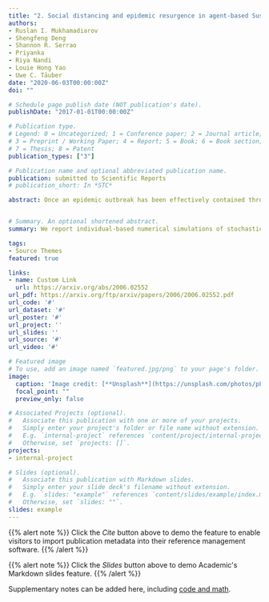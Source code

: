 ```yaml
---
title: "2. Social distancing and epidemic resurgence in agent-based Susceptible-Infectious-Recovered models"
authors:
- Ruslan I. Mukhamadiarov
- Shengfeng Deng
- Shannon R. Serrao
- Priyanka
- Riya Nandi
- Louie Hong Yao
- Uwe C. Täuber
date: "2020-06-03T00:00:00Z"
doi: ""

# Schedule page publish date (NOT publication's date).
publishDate: "2017-01-01T00:00:00Z"

# Publication type.
# Legend: 0 = Uncategorized; 1 = Conference paper; 2 = Journal article;
# 3 = Preprint / Working Paper; 4 = Report; 5 = Book; 6 = Book section;
# 7 = Thesis; 8 = Patent
publication_types: ["3"]

# Publication name and optional abbreviated publication name.
publication: submitted to Scientific Reports
# publication_short: In *STC*

abstract: Once an epidemic outbreak has been effectively contained through non-pharmaceutical interventions, a safe protocol is required for the subsequent release of social distancing restrictions to prevent a disastrous resurgence of the infection. We report individual-based numerical simulations of stochastic susceptible-infectious-recovered model variants on four distinct spatially organized lattice and network architectures wherein contact and mobility constraints are implemented. We robustly find that the intensity and spatial spread of the epidemic recurrence wave can be limited to a manageable extent provided release of these restrictions is delayed sufficiently (for a duration of at least thrice the time until the peak of the unmitigated outbreak) and long-distance connections are maintained on a low level (limited to less than five percent of the overall connectivity).


# Summary. An optional shortened abstract.
summary: We report individual-based numerical simulations of stochastic susceptible-infectious-recovered model variants on four distinct spatially organized lattice and network architectures wherein contact and mobility constraints are implemented.

tags:
- Source Themes
featured: true

links:
- name: Custom Link
  url: https://arxiv.org/abs/2006.02552
url_pdf: https://arxiv.org/ftp/arxiv/papers/2006/2006.02552.pdf
url_code: '#'
url_dataset: '#'
url_poster: '#'
url_project: ''
url_slides: ''
url_source: '#'
url_video: '#'

# Featured image
# To use, add an image named `featured.jpg/png` to your page's folder. 
image:
  caption: 'Image credit: [**Unsplash**](https://unsplash.com/photos/pLCdAaMFLTE)'
  focal_point: ""
  preview_only: false

# Associated Projects (optional).
#   Associate this publication with one or more of your projects.
#   Simply enter your project's folder or file name without extension.
#   E.g. `internal-project` references `content/project/internal-project/index.md`.
#   Otherwise, set `projects: []`.
projects:
- internal-project

# Slides (optional).
#   Associate this publication with Markdown slides.
#   Simply enter your slide deck's filename without extension.
#   E.g. `slides: "example"` references `content/slides/example/index.md`.
#   Otherwise, set `slides: ""`.
slides: example
---
```


{{% alert note %}}
Click the *Cite* button above to demo the feature to enable visitors to import publication metadata into their reference management software.
{{% /alert %}}

{{% alert note %}}
Click the *Slides* button above to demo Academic's Markdown slides feature.
{{% /alert %}}

Supplementary notes can be added here, including [code and math](https://sourcethemes.com/academic/docs/writing-markdown-latex/).

